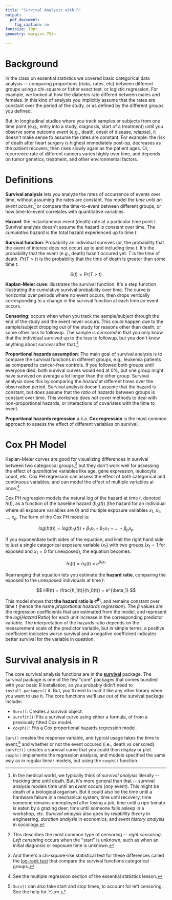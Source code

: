 ```yaml
---
title: "Survival Analysis with R"
output:
  pdf_document: 
    fig_caption: no
fontsize: 10pt
geometry: margin=.75in

---
```


# Background

In the class on essential statistics we covered basic categorical data analysis -- comparing proportions (risks, rates, etc) between different groups using a chi-square or fisher exact test, or logistic regression. For example, we looked at how the diabetes rate differed between males and females. In this kind of analysis you implicitly assume that the rates are constant over the period of the study, or as defined by the different groups you defined. 

But, in longitudinal studies where you track samples or subjects from one time point (e.g., entry into a study, diagnosis, start of a treatment) until you observe some outcome _event_ (e.g., death, onset of disease, relapse), it doesn't make sense to assume the rates are constant. For example: the risk of death after heart surgery is highest immediately post-op, decreases as the patient recovers, then rises slowly again as the patient ages. Or, recurrence rate of different cancers varies highly over time, and depends on tumor genetics, treatment, and other environmental factors. 

# Definitions

**Survival analysis** lets you analyze the rates of occurrence of events over time, without assuming the rates are constant. You model the _time until an event occurs_,[^deathvs] or compare the time-to-event between different groups, or how time-to-event correlates with quantitative variables.

[^deathvs]: In the medical world, we typically think of _survival analysis_ literally -- tracking time until death. But, it's more general than that -- survival analysis models time until an _event_ occurs (_any_ event). This might be death of a biological organism. But it could also be the time until a hardware failure in a mechanical system, time until recovery, time someone remains unemployed after losing a job, time until a ripe tomato is eaten by a grazing deer, time until someone falls asleep in a workshop, etc. _Survival analysis_ also goes by _reliability theory_ in engineering, _duration analysis_ in economics, and _event history analysis_ in sociology.

**Hazard**: the instantaneous event (death) rate at a particular time point _t_. Survival analysis doesn't assume the hazard is constant over time. The _cumulative hazard_ is the total hazard experienced up to time _t_.

**Survival function**: Probability an individual survives (or, the probability that the event of interest does not occur) up to and including time _t_. It's the probability that the event (e.g., death) hasn't occured yet. $T$ is the time of death. $Pr(T>t)$ is the probability that the time of death is greater than some time $t$.

$$ S(t) = Pr(T>t) $$

**Kaplan-Meier cuve**: illustrates the survival function. It's a step function illustrating the cumulative survival probability over time. The curve is horizontal over periods where no event occurs, then drops vertically corresponding to a change in the survival function at each time an event occurs. 

**Censoring**: occurs when when you track the sample/subject through the end of the study and the event never occurs. This could happen due to the sample/subject dropping out of the study for reasons other than death, or some other loss to followup. The sample is _censored_ in that you only know that the individual survived up to the loss to followup, but you don't know anything about survival after that.[^censoring]

[^censoring]: This describes the most common type of censoring -- _right censoring_. _Left censoring_ occurs when the "start" is unknown, such as when an initial diagnosis or exposure time is unknown. 

**Proportional hazards assumption**: The main goal of survival analysis is to compare the survival functions in different groups, e.g., leukemia patients as compared to cancer-free controls. If you followed both groups until everyone died, both survival curves would end at 0%, but one group might have survived on average a lot longer than the other group. Survival analysis does this by comparing the _hazard_ at different times over the observation period. Survival analysis doesn't assume that the hazard is constant, but _does_ assume that the _ratio_ of hazards between groups is constant over time. This workshop does _not_ cover methods to deal with non-proportional hazards, or interactions of covariates with the time to event.

**Proportional hazards regression** a.k.a. **Cox regression** is the most common approach to assess the effect of different variables on survival. 

# Cox PH Model

Kaplan-Meier curves are good for visualizing differences in survival between two categorical groups,[^logrank] but they don't work well for assessing the effect of _quantitative_ variables like age, gene expression, leukocyte count, etc. Cox PH regression can assess the effect of both categorical and continuous variables, and can model the effect of multiple variables at once.[^multregression]

[^logrank]: And there's a chi-square-like statistical test for these differences called the [log-rank test](https://en.wikipedia.org/wiki/Log-rank_test) that compare the survival functions categorical groups.

[^multregression]: See the multiple regression section of the essential statistics lesson.

Cox PH regression models the natural log of the hazard at time _t_, denoted $h(t)$, as a function of the baseline hazard ($h_0(t)$) (the hazard for an individual where all exposure variables are 0) and multiple exposure variables $x_1$, $x_1$, $...$, $x_p$. The form of the Cox PH model is:

$$ log(h(t)) = log(h_0(t)) + \beta_1 x_1 + \beta_2 x_2 + ... + \beta_p x_p $$

If you exponentiate both sides of the equation, and limit the right hand side to just a single categorical exposure variable ($x_1$) with two groups ($x_1=1$ for exposed and $x_1=0$ for unexposed), the equation becomes:

$$ h_1(t) = h_0(t) \times e^{\beta_1 x_1} $$ 

Rearranging that equation lets you estimate the **hazard ratio**, comparing the exposed to the unexposed individuals at time _t_: 

$$ HR(t) = \frac{h_1(t)}{h_0(t)} = e^{\beta_1} $$

This model shows that **the hazard ratio is $e^{\beta_1}$,** and remains constant over time _t_ (hence the name _proportional hazards regression_). The $\beta$ values are the regression coefficients that are estimated from the model, and represent the $log(Hazard\, Ratio)$ for each unit increase in the corresponding predictor variable. The interpretation of the hazards ratio depends on the measurement scale of the predictor variable, but in simple terms, a positive coefficient indicates worse survival and a negative coefficient indicates better survival for the variable in question.

# Survival analysis in R

The core survival analysis functions are in the **[survival](https://cran.r-project.org/web/packages/survival/)** package. The survival package is one of the few "core" packages that comes bundled with your basic R installation, so you probably didn't need to `install.packages()` it. But, you'll need to load it like any other library when you want to use it. The core functions we'll use out of the survival package include:

- `Surv()`: Creates a survival object.
- `survfit()`: Fits a survival curve using either a formula, of from a previously fitted Cox model.
- `coxph()`: Fits a Cox proportional hazards regression model.

`Surv()` creates the response variable, and typical usage takes the time to event,[^time2] and whether or not the event occured (i.e., death vs censored). `survfit()` creates a survival curve that you could then display or plot. `coxph()` implements the regression analysis, and models specified the same way as in regular linear models, but using the `coxph()` function.

[^time2]: `Surv()` can also take start and stop times, to account for left censoring. See the help for `?Surv`.